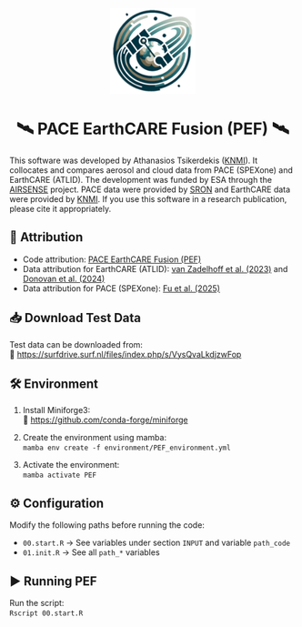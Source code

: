 <p align="center"> <img src="assets/PEF_logo3.png" alt="PEF Logo" width="150" height="150"> </p>
<h1 align="center"> 🛰️  PACE EarthCARE Fusion (PEF) 🛰️ </h1>

This software was developed by Athanasios Tsikerdekis ([KNMI](https://www.knmi.nl/home)). It collocates and compares aerosol and cloud data from PACE (SPEXone) and EarthCARE (ATLID). 
The development was funded by ESA through the [AIRSENSE](https://www.grasp-earth.com/portfolio/airsense/) project. 
PACE data were provided by [SRON](https://www.sron.nl/) and EarthCARE data were provided by [KNMI](https://www.knmi.nl). 
If you use this software in a research publication, please cite it appropriately.

## 📜 Attribution

- Code attribution: [PACE EarthCARE Fusion (PEF)](https://github.com/atsikerdekis/PaceEarthcareFusion)
- Data attribution for EarthCARE (ATLID): [van Zadelhoff et al. (2023)](https://doi.org/10.5194/amt-16-3631-2023) and [Donovan et al. (2024)](https://doi.org/10.5194/amt-17-5301-2024)
- Data attribution for PACE (SPEXone): [Fu et al. (2025)](https://doi.org/10.1029/2024GL113525)

## 📥 Download Test Data

Test data can be downloaded from:  
🔗 https://surfdrive.surf.nl/files/index.php/s/VysQvaLkdjzwFop

## 🛠 Environment

1. Install Miniforge3:  
   🔗 https://github.com/conda-forge/miniforge

2. Create the environment using mamba:  
   `mamba env create -f environment/PEF_environment.yml`

3. Activate the environment:  
   `mamba activate PEF`

## ⚙️ Configuration

Modify the following paths before running the code:  
- `00.start.R` → See variables under section `INPUT` and variable `path_code`
- `01.init.R`  → See all `path_*` variables 

## ▶️ Running PEF

Run the script:  
`Rscript 00.start.R` 


